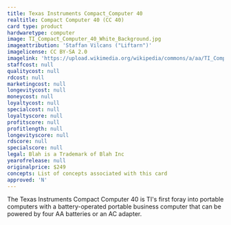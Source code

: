 ```yaml
---
title: Texas Instruments Compact_Computer 40
realtitle: Compact Computer 40 (CC 40)
card type: product
hardwaretype: computer
image: TI_Compact_Computer_40_White_Background.jpg
imageattribution: 'Staffan Vilcans ("Liftarn")'
imagelicense: CC BY-SA 2.0
imagelink: 'https://upload.wikimedia.org/wikipedia/commons/a/aa/TI_Compact_Computer_40_White_Background.jpg'
staffcost: null
qualitycost: null
rdcost: null
marketingcost: null
longevitycost: null
moneycost: null
loyaltycost: null
specialcost: null
loyaltyscore: null
profitscore: null
profitlength: null
longevityscore: null
rdscore: null
specialscore: null
legal: Blah is a Trademark of Blah Inc
yearofrelease: null
originalprice: $249
concepts: List of concepts associated with this card
approved: 'N'
---
```


The Texas Instruments Compact Computer 40 is TI's first foray into portable computers with a battery-operated portable business computer that can be powered by four AA batteries or an AC adapter.
